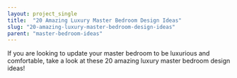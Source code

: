 ```yaml
---
layout: project_single
title:  "20 Amazing Luxury Master Bedroom Design Ideas"
slug: "20-amazing-luxury-master-bedroom-design-ideas"
parent: "master-bedroom-ideas"
---
```

If you are looking to update your master bedroom to be luxurious and comfortable, take a look at these 20 amazing luxury master bedroom design ideas!